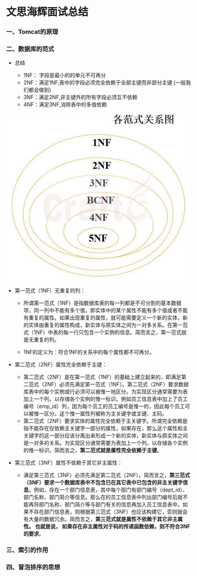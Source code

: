 # 文思海辉面试总结

### 一、Tomcat的原理






### 二、数据库的范式

* 总结

   * 1NF： 字段是最小的的单元不可再分
   * 2NF：满足1NF,表中的字段必须完全依赖于全部主键而非部分主键 (一般我们都会做到)
   * 3NF：满足2NF,非主键外的所有字段必须互不依赖
   * 4NF：满足3NF,消除表中的多值依赖

<div align="center"><img src="./img/范式.jpg"/></div>

* 第一范式（1NF）无重复的列：

    * 所谓第一范式（1NF）是指数据库表的每一列都是不可分割的基本数据项，同一列中不能有多个值，即实体中的某个属性不能有多个值或者不能有重复的属性。如果出现重复的属性，就可能需要定义一个新的实体，新的实体由重复的属性构成，新实体与原实体之间为一对多关系。在第一范式（1NF）中表的每一行只包含一个实例的信息。简而言之，第一范式就是无重复的列。

    * 1NF的定义为：符合1NF的关系中的每个属性都不可再分。

* 第二范式（2NF）属性完全依赖于主键：

    * 第二范式（2NF）是在第一范式（1NF）的基础上建立起来的，即满足第二范式（2NF）必须先满足第一范式（1NF）。第二范式（2NF）要求数据库表中的每个实例或行必须可以被惟一地区分。为实现区分通常需要为表加上一个列，以存储各个实例的惟一标识。例如员工信息表中加上了员工编号（emp_id）列，因为每个员工的员工编号是惟一的，因此每个员工可以被惟一区分。这个惟一属性列被称为主关键字或主键、主码。 
    * 第二范式（2NF）要求实体的属性完全依赖于主关键字。所谓完全依赖是指不能存在仅依赖主关键字一部分的属性，如果存在，那么这个属性和主关键字的这一部分应该分离出来形成一个新的实体，新实体与原实体之间是一对多的关系。为实现区分通常需要为表加上一个列，以存储各个实例的惟一标识。简而言之，**第二范式就是属性完全依赖于主键**。

* 第三范式（3NF）属性不依赖于其它非主属性：

    * 满足第三范式（3NF）必须先满足第二范式（2NF）。简而言之，**第三范式（3NF）要求一个数据库表中不包含已在其它表中已包含的非主关键字信息**。例如，存在一个部门信息表，其中每个部门有部门编号（dept_id）、部门名称、部门简介等信息。那么在的员工信息表中列出部门编号后就不能再将部门名称、部门简介等与部门有关的信息再加入员工信息表中。如果不存在部门信息表，则根据第三范式（3NF）也应该构建它，否则就会有大量的数据冗余。简而言之，**第三范式就是属性不依赖于其它非主属性。 也就是说， 如果存在非主属性对于码的传递函数依赖，则不符合3NF的要求**。






### 三、索引的作用




### 四、冒泡排序的思想
































